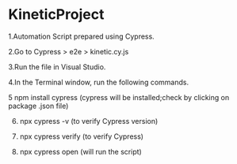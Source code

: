 # KineticProject 
1.Automation Script prepared using Cypress.

2.Go to Cypress > e2e > kinetic.cy.js

3.Run the file in Visual Studio.

4.In the Terminal window, run the following commands. 

5  npm install cypress (cypress will be installed;check by clicking on package .json file)

6. npx cypress -v (to verify Cypress version)

7. npx cypress verify (to verify Cypress)
   
8. npx cypress open  (will run the script)
